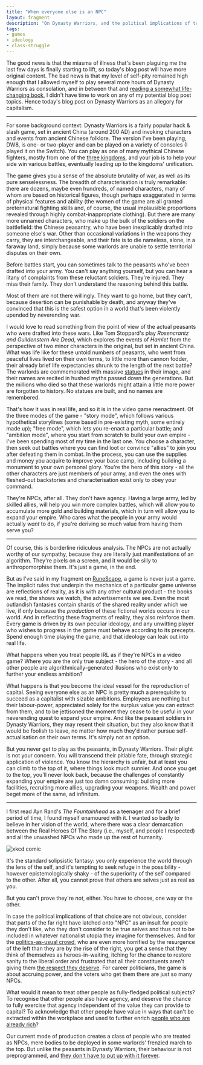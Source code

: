 ```yaml
---
title: "When everyone else is an NPC"
layout: fragment
description: "On Dynasty Warriors, and the political implications of treating other people like NPCs."
tags:
- games
- ideology
- class-struggle
---
```


The good news is that the miasma of illness that's been plaguing me the last few days is finally starting to lift, so today's blog post will have more original content. The bad news is that my level of self-pity remained high enough that I allowed myself to play several more hours of Dynasty Warriors as consolation, and in between that and [reading a somewhat life-changing book](https://www.goodreads.com/review/show/2679347018?type=review#rating_201462219), I didn't have time to work on any of my potential blog post topics. Hence today's blog post on Dynasty Warriors as an allegory for capitalism.

***

For some background context: Dynasty Warriors is a fairly popular hack & slash game, set in ancient China (around 200 AD) and invoking characters and events from ancient Chinese folklore. The version I've been playing, DW8, is one- or two-player and can be played on a variety of consoles (I played it on the Switch). You can play as one of many mythical Chinese fighters, mostly from one of the [three kingdoms](https://en.wikipedia.org/wiki/Three_Kingdoms), and your job is to help your side win various battles, eventually leading up to the kingdoms' unification.

The game gives you a sense of the absolute brutality of war, as well as its pure senselessness. The breadth of characterisation is truly remarkable: there are dozens, maybe even hundreds, of named characters, many of whom are based on historical figures, though perhaps exaggerated in terms of physical features and ability (the women of the game are all granted preternatural fighting skills and, of course, the usual implausible proportions revealed through highly combat-inappropriate clothing). But there are many more unnamed characters, who make up the bulk of the soldiers on the battlefield: the Chinese peasantry, who have been inexplicably drafted into someone else's war. Other than occasional variations in the weapons they carry, they are interchangeable, and their fate is to die nameless, alone, in a faraway land, simply because some warlords are unable to settle territorial disputes on their own.

Before battles start, you can sometimes talk to the peasants who've been drafted into your army. You can't say anything yourself, but you can hear a litany of complaints from these reluctant soldiers. They're injured. They miss their family. They don't understand the reasoning behind this battle.

Most of them are not there willingly. They want to go home, but they can't, because desertion can be punishable by death, and anyway they've convinced that this is the safest option in a world that's been violently upended by neverending war.

I would love to read something from the point of view of the actual peasants who were drafted into these wars. Like Tom Stoppard's play _Rosencrantz and Guildenstern Are Dead_, which explores the events of _Hamlet_ from the perspective of two minor characters in the original, but set in ancient China. What was life like for these untold numbers of peasants, who went from peaceful lives lived on their own terms, to little more than cannon fodder, their already brief life expectancies shrunk to the length of the next battle? The warlords are commemorated with massive [statues](https://www.popularmechanics.com/technology/infrastructure/news/a21865/epic-statue-of-ancient-chinese-warrior-unveiled/) in their image, and their names are recited in hushed myths passed down the generations. But the millions who died so that these warlords might attain a little more power are forgotten to history. No statues are built, and no names are remembered.

That's how it was in real life, and so it is in the video game reenactment. Of the three modes of the game - "story mode", which follows various hypothetical storylines (some based in pre-existing myth, some entirely made up); "free mode", which lets you re-enact a particular battle; and "ambition mode", where you start from scratch to build your own empire - I've been spending most of my time in the last one. You choose a character, then seek out battles where you can find loot or convince "allies" to join you after defeating them in combat. In the process, you can use the supplies and money you acquire to improve your base camp, including building a monument to your own personal glory. You're the hero of this story - all the other characters are just members of your army, and even the ones with fleshed-out backstories and characterisation exist only to obey your command.

They're NPCs, after all. They don't have agency. Having a large army, led by skilled allies, will help you win more complex battles, which will allow you to accumulate more gold and building materials, which in turn will allow you to expand your empire. Who cares what the people in your army would actually _want_ to do, if you're deriving so much value from having them serve you?

***

Of course, this is borderline ridiculous analysis. The NPCs are not actually worthy of our sympathy, because they are literally just manifestations of an algorithm. They're pixels on a screen, and it would be silly to anthropomorphise them. It's just a game, in the end.

But as I've said in my fragment on [RuneScape](/posts/fragments-22), a game is never just a game. The implicit rules that underpin the mechanics of a particular game universe are reflections of reality, as it is with any other cultural product - the books we read, the shows we watch, the advertisements we see. Even the most outlandish fantasies contain shards of the shared reality under which we live, if only because the _production_ of these fictional worlds occurs in our world. And in reflecting these fragments of reality, they also reinforce them. Every game is driven by its own peculiar ideology, and any unwitting player who wishes to progress in the game must behave according to its precepts. Spend enough time playing the game, and that ideology can leak out into real life.

What happens when you treat people IRL as if they're NPCs in a video game? Where you are the only true subject - the hero of the story - and all other people are algorithmically-generated illusions who exist only to further your endless ambition?

What happens is that you become the ideal vessel for the reproduction of capital. Seeing everyone else as an NPC is pretty much a prerequisite to succeed as a capitalist with sizable ambitions. Employees are nothing but their labour-power, appreciated solely for the surplus value you can extract from them, and to be jettisoned the moment they cease to be useful in your neverending quest to expand your empire. And like the peasant soldiers in Dynasty Warriors, they may resent their situation, but they also know that it would be foolish to leave, no matter how much they'd rather pursue self-actualisation on their own terms. It's simply not an option. 

But you never get to play as the peasants, in Dynasty Warriors. Their plight is not your concern. You will transcend their pitiable fate, through strategic application of violence. You know the hierarchy is unfair, but at least you can climb to the top of it, where things look much sunnier. And once you get to the top, you'll never look back, because the challenges of constantly expanding your empire are just too damn consuming: building more facilities, recruiting more allies, upgrading your weapons. Wealth and power beget more of the same, ad infinitum.

***

I first read Ayn Rand's _The Fountainhead_ as a teenager and for a brief period of time, I found myself enamoured with it. I wanted so badly to believe in her vision of the world, where there was a clear demarcation between the Real Heroes Of The Story (i.e., myself, and people I respected) and all the unwashed NPCs who made up the rest of humanity.

![xkcd comic](https://imgs.xkcd.com/comics/sheeple.png "An xkcd comic illustrating exactly how stupid this perspective is.")

It's the standard solipsistic fantasy: you only experience the world through the lens of the self, and it's tempting to seek refuge in the possibility - however epistemologically shaky - of the superiority of the self compared to the other. After all, you cannot prove that others are selves just as real as you.

But you can't prove they're _not_, either. You have to choose, one way or the other.

In case the political implications of that choice are not obvious, consider that parts of the far right have latched onto "NPC" as an insult for people they don't like, who they don't consider to be true selves and thus not to be included in whatever nationalist utopia they imagine for themselves. And for the [politics-as-usual crowd](https://www.jacobinmag.com/2019/02/democratic-party-medicare-for-all-pelosi), who are even more horrified by the resurgence of the left than they are by the rise of the right, you get a sense that they think of themselves as heroes-in-waiting, itching for the chance to restore sanity to the liberal order and frustrated that all their constituents aren't giving them [the respect they deserve](https://jacobinmag.com/2018/05/hillary-clinton-amy-chozick-2016-election). For career politicians, the game is about accruing power, and the voters who get them there are just so many NPCs.

What would it mean to treat other people as fully-fledged political subjects? To recognise that other people also have agency, and deserve the chance to fully exercise that agency independent of the value they can provide to capital? To acknowledge that other people have value in ways that can't be extracted within the workplace and used to further enrich [people who are already rich](/posts/fragments-19)?

Our current mode of production creates a class of people who are treated as NPCs, mere bodies to be deployed in some warlords' frenzied march to the top. But unlike the peasants in Dynasty Warriors, their behaviour is not preprogrammed, and [they don't have to put up with it forever](/posts/fragments-9).
